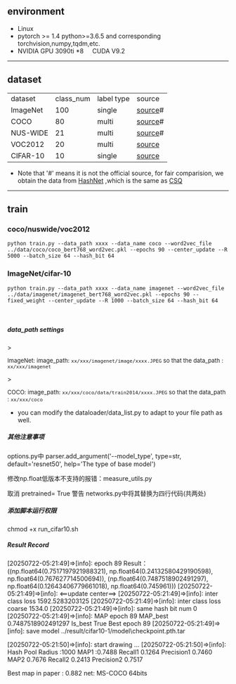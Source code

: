 <h2>environment</h2>
<ul>
<li>
Linux
</li>
<li>
pytorch >= 1.4 python>=3.6.5 and corresponding torchvision,numpy,tqdm,etc.
</li>
<li>
NVIDIA GPU 3090ti *8 &nbsp &nbsp CUDA V9.2
</li>
</ul>

---

<h2>dataset</h2>
<table>
<tr>
<td >dataset</td><td>class_num</td><td>label type</td><td>source</td>
</tr>
<tr>
<td>ImageNet</td><td>100</td><td>single</td><td><a href="https://drive.google.com/drive/folders/0B7IzDz-4yH_HOXdoaDU4dk40RFE?resourcekey=0-yXVCpvfmjTx-OBW6PsSMiA">source</a>#</td>
</tr>
<tr>
<td>COCO</td><td>80</td><td>multi</td><td><a href="https://drive.google.com/drive/folders/0B7IzDz-4yH_HOXdoaDU4dk40RFE?resourcekey=0-yXVCpvfmjTx-OBW6PsSMiA">source</a>#</td>
</tr>
<tr>
<td>NUS-WIDE</td><td>21</td><td>multi</td><td><a href="https://drive.google.com/drive/folders/0B7IzDz-4yH_HOXdoaDU4dk40RFE?resourcekey=0-yXVCpvfmjTx-OBW6PsSMiA">source</a>#</td>
</tr>
<tr>
<td>VOC2012</td><td>20</td><td>multi</td><td><a href="http://host.robots.ox.ac.uk/pascal/VOC/voc2012/index.html">source</a></td>
</tr>
<tr>
<td>CIFAR-10</td><td>10</td><td>single</td><td><a href="http://www.cs.toronto.edu/~kriz/cifar.html">source</a></td>
</tr>

</table>

* Note that '#' means it is not the official source, for fair comparision, we obtain the data from [HashNet](https://github.com/thuml/HashNet/tree/master/pytorch) ,which is the same as [CSQ](https://github.com/yuanli2333/Hadamard-Matrix-for-hashing)

---

<h2>train</h2>
<h3>coco/nuswide/voc2012</h3>
<code>python train.py --data_path xxxx --data_name coco --word2vec_file ../data/coco/coco_bert768_word2vec.pkl --epochs 90 --center_update --R 5000 --batch_size 64 --hash_bit 64</code>
<h3>ImageNet/cifar-10</h3>
<code>python train.py --data_path xxxx --data_name imagenet --word2vec_file ../data/imagenet/imagenet_bert768_word2vec.pkl --epochs 90 --fixed_weight --center_update --R 1000 --batch_size 64 --hash_bit 64</code>

&nbsp;
<h5>data_path settings</h5>
> <p style="font-size: small;">ImageNet: image_path: <code>xx/xxx/imagenet/image/xxxx.JPEG</code> so that the data_path : <code>xx/xxx/imagenet</code></p>
> <p style="font-size: small;">COCO: image_path: <code>xx/xxx/coco/data/train2014/xxxx.JPEG</code> so that the data_path : <code>xx/xxx/coco</code></p>

* you can modify the dataloader/data_list.py to adapt to your file path as well.

  

<h5>其他注意事项</h5>

options.py中
parser.add_argument('--model_type', type=str, default='resnet50', help='The type of base model')


修改np.float低版本不支持的报错：measure_utils.py


取消 pretrained= True 警告 networks.py中将其替换为四行代码(共两处)
 


<h5>添加脚本运行权限</h5>
chmod +x run_cifar10.sh


<h5>Result Record</h5>
[20250722-05:21:49]=>[info]: epoch 89 Result：((np.float64(0.7517197921988321), np.float64(0.24132580429190598), np.float64(0.767627714500694)), (np.float64(0.7487518902491297), np.float64(0.12643406779661018), np.float64(0.745961)))
[20250722-05:21:49]=>[info]:    <==update center==>
[20250722-05:21:49]=>[info]: inter class loss 1592.5283203125
[20250722-05:21:49]=>[info]: inter class loss coarse 1534.0
[20250722-05:21:49]=>[info]: same hash bit num 0
[20250722-05:21:49]=>[info]: MAP epoch 89       MAP_best 0.7487518902491297     Is_best True    Best epoch 89
[20250722-05:21:49]=>[info]: save model ../result/cifar10-1/model\checkpoint.pth.tar

[20250722-05:21:50]=>[info]: start drawing ...
[20250722-05:21:50]=>[info]: Hash Pool Radius :1000
MAP1 :0.7488     Recall1 0.1264 Precision1 0.7460        MAP2 0.7676    Recall2 0.2413   Precision2 0.7517

Best map in paper : 0.882  net: MS-COCO 64bits   
